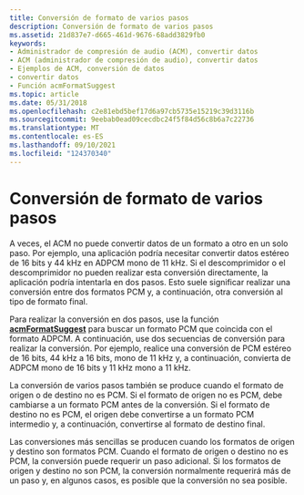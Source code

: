 ```yaml
---
title: Conversión de formato de varios pasos
description: Conversión de formato de varios pasos
ms.assetid: 21d837e7-d665-461d-9676-68add3829fb0
keywords:
- Administrador de compresión de audio (ACM), convertir datos
- ACM (administrador de compresión de audio), convertir datos
- Ejemplos de ACM, conversión de datos
- convertir datos
- Función acmFormatSuggest
ms.topic: article
ms.date: 05/31/2018
ms.openlocfilehash: c2e81ebd5bef17d6a97cb5735e15219c39d3116b
ms.sourcegitcommit: 9eebab0ead09cecdbc24f5f84d56c8b6a7c22736
ms.translationtype: MT
ms.contentlocale: es-ES
ms.lasthandoff: 09/10/2021
ms.locfileid: "124370340"
---
```

# <a name="multistep-format-conversion"></a>Conversión de formato de varios pasos

A veces, el ACM no puede convertir datos de un formato a otro en un solo paso. Por ejemplo, una aplicación podría necesitar convertir datos estéreo de 16 bits y 44 kHz en ADPCM mono de 11 kHz. Si el descomprimidor o el descomprimidor no pueden realizar esta conversión directamente, la aplicación podría intentarla en dos pasos. Esto suele significar realizar una conversión entre dos formatos PCM y, a continuación, otra conversión al tipo de formato final.

Para realizar la conversión en dos pasos, use la función [**acmFormatSuggest**](/windows/desktop/api/Msacm/nf-msacm-acmformatsuggest) para buscar un formato PCM que coincida con el formato ADPCM. A continuación, use dos secuencias de conversión para realizar la conversión. Por ejemplo, realice una conversión de PCM estéreo de 16 bits, 44 kHz a 16 bits, mono de 11 kHz y, a continuación, convierta de ADPCM mono de 16 bits y 11 kHz mono a 11 kHz.

La conversión de varios pasos también se produce cuando el formato de origen o de destino no es PCM. Si el formato de origen no es PCM, debe cambiarse a un formato PCM antes de la conversión. Si el formato de destino no es PCM, el origen debe convertirse a un formato PCM intermedio y, a continuación, convertirse al formato de destino final.

Las conversiones más sencillas se producen cuando los formatos de origen y destino son formatos PCM. Cuando el formato de origen o destino no es PCM, la conversión puede requerir un paso adicional. Si los formatos de origen y destino no son PCM, la conversión normalmente requerirá más de un paso y, en algunos casos, es posible que la conversión no sea posible.

 

 




